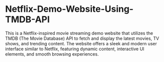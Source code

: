 # Netflix-Demo-Website-Using-TMDB-API
This is a Netflix-inspired movie streaming demo website that utilizes the TMDB (The Movie Database) API to fetch and display the latest movies, TV shows, and trending content. The website offers a sleek and modern user interface similar to Netflix, featuring dynamic content, interactive UI elements, and smooth browsing experiences.
